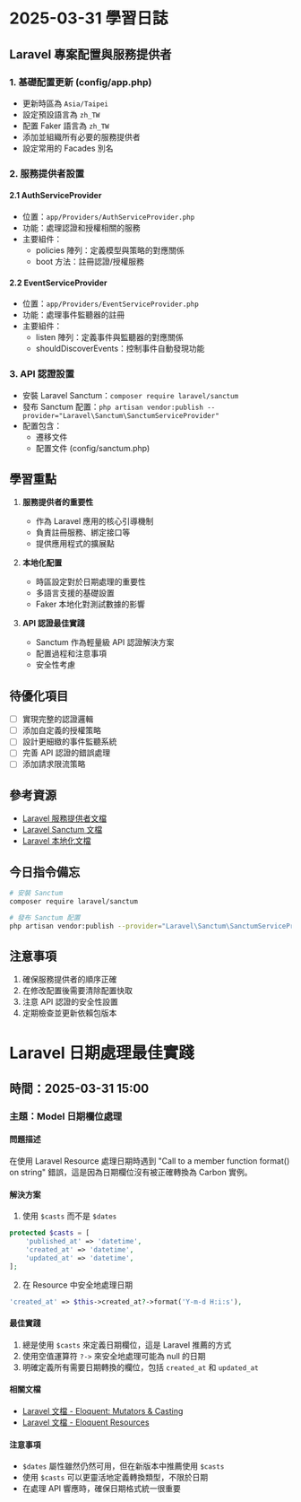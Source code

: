 # 2025-03-31 學習日誌

## Laravel 專案配置與服務提供者

### 1. 基礎配置更新 (config/app.php)
- 更新時區為 `Asia/Taipei`
- 設定預設語言為 `zh_TW`
- 配置 Faker 語言為 `zh_TW`
- 添加並組織所有必要的服務提供者
- 設定常用的 Facades 別名

### 2. 服務提供者設置
#### 2.1 AuthServiceProvider
- 位置：`app/Providers/AuthServiceProvider.php`
- 功能：處理認證和授權相關的服務
- 主要組件：
  - policies 陣列：定義模型與策略的對應關係
  - boot 方法：註冊認證/授權服務

#### 2.2 EventServiceProvider
- 位置：`app/Providers/EventServiceProvider.php`
- 功能：處理事件監聽器的註冊
- 主要組件：
  - listen 陣列：定義事件與監聽器的對應關係
  - shouldDiscoverEvents：控制事件自動發現功能

### 3. API 認證設置
- 安裝 Laravel Sanctum：`composer require laravel/sanctum`
- 發布 Sanctum 配置：`php artisan vendor:publish --provider="Laravel\Sanctum\SanctumServiceProvider"`
- 配置包含：
  - 遷移文件
  - 配置文件 (config/sanctum.php)

## 學習重點
1. **服務提供者的重要性**
   - 作為 Laravel 應用的核心引導機制
   - 負責註冊服務、綁定接口等
   - 提供應用程式的擴展點

2. **本地化配置**
   - 時區設定對於日期處理的重要性
   - 多語言支援的基礎設置
   - Faker 本地化對測試數據的影響

3. **API 認證最佳實踐**
   - Sanctum 作為輕量級 API 認證解決方案
   - 配置過程和注意事項
   - 安全性考慮

## 待優化項目
- [ ] 實現完整的認證邏輯
- [ ] 添加自定義的授權策略
- [ ] 設計更細緻的事件監聽系統
- [ ] 完善 API 認證的錯誤處理
- [ ] 添加請求限流策略

## 參考資源
- [Laravel 服務提供者文檔](https://laravel.com/docs/providers)
- [Laravel Sanctum 文檔](https://laravel.com/docs/sanctum)
- [Laravel 本地化文檔](https://laravel.com/docs/localization)

## 今日指令備忘
```bash
# 安裝 Sanctum
composer require laravel/sanctum

# 發布 Sanctum 配置
php artisan vendor:publish --provider="Laravel\Sanctum\SanctumServiceProvider"
```

## 注意事項
1. 確保服務提供者的順序正確
2. 在修改配置後需要清除配置快取
3. 注意 API 認證的安全性設置
4. 定期檢查並更新依賴包版本

# Laravel 日期處理最佳實踐

## 時間：2025-03-31 15:00

### 主題：Model 日期欄位處理

#### 問題描述
在使用 Laravel Resource 處理日期時遇到 "Call to a member function format() on string" 錯誤，這是因為日期欄位沒有被正確轉換為 Carbon 實例。

#### 解決方案
1. 使用 `$casts` 而不是 `$dates`
```php
protected $casts = [
    'published_at' => 'datetime',
    'created_at' => 'datetime',
    'updated_at' => 'datetime',
];
```

2. 在 Resource 中安全地處理日期
```php
'created_at' => $this->created_at?->format('Y-m-d H:i:s'),
```

#### 最佳實踐
1. 總是使用 `$casts` 來定義日期欄位，這是 Laravel 推薦的方式
2. 使用空值運算符 `?->` 來安全地處理可能為 null 的日期
3. 明確定義所有需要日期轉換的欄位，包括 `created_at` 和 `updated_at`

#### 相關文檔
- [Laravel 文檔 - Eloquent: Mutators & Casting](https://laravel.com/docs/10.x/eloquent-mutators)
- [Laravel 文檔 - Eloquent Resources](https://laravel.com/docs/10.x/eloquent-resources)

#### 注意事項
- `$dates` 屬性雖然仍然可用，但在新版本中推薦使用 `$casts`
- 使用 `$casts` 可以更靈活地定義轉換類型，不限於日期
- 在處理 API 響應時，確保日期格式統一很重要
